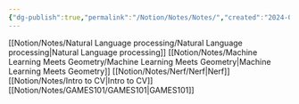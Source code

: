 ```yaml
---
{"dg-publish":true,"permalink":"/Notion/Notes/Notes/","created":"2024-01-04T17:38:39.548+08:00"}
---
```


  
[[Notion/Notes/Natural Language processing/Natural Language processing\|Natural Language processing]]
[[Notion/Notes/Machine Learning Meets Geometry/Machine Learning Meets Geometry\|Machine Learning Meets Geometry]]
[[Notion/Notes/Nerf/Nerf\|Nerf]]
[[Notion/Notes/Intro to CV\|Intro to CV]]
[[Notion/Notes/GAMES101/GAMES101\|GAMES101]]
